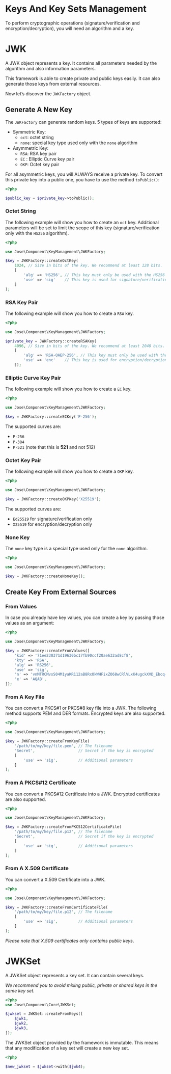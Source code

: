 Keys And Key Sets Management
============================

To perform cryptographic operations (signature/verification and encryption/decryption), you will need an algorithm and a key.

# JWK

A JWK object represents a key. It contains all parameters needed by the algorithm and also information parameters.

This framework is able to create private and public keys easily.
It can also generate those keys from external resources.

Now let’s discover the `JWKFactory` object.

## Generate A New Key

The `JWKFactory` can generate random keys. 5 types of keys are supported:

* Symmetric Key:
    * `oct`: octet string
    * `none`: special key type used only with the `none` algorithm
* Asymmetric Key:
    * `RSA`: RSA key pair
    * `EC` : Elliptic Curve key pair
    * `OKP`: Octet key pair

For all asymmetric keys, you will ALWAYS receive a private key. To convert this private key into a public one, you have to use the method `toPublic()`:

```php
<?php

$public_key = $private_key->toPublic();
```

### Octet String

The following example will show you how to create an `oct` key.
Additional parameters will be set to limit the scope of this key (signature/verification only with the `HS256` algorithm).

```php
<?php

use Jose\Component\KeyManagement\JWKFactory;

$key = JWKFactory::createOctKey(
    1024, // Size in bits of the key. We recommend at least 128 bits.
    [
        'alg' => 'HS256', // This key must only be used with the HS256 algorithm
        'use' => 'sig'    // This key is used for signature/verification operations only
    ]
);
```

### RSA Key Pair

The following example will show you how to create a `RSA` key.

```php
<?php

use Jose\Component\KeyManagement\JWKFactory;

$private_key = JWKFactory::createRSAKey(
    4096, // Size in bits of the key. We recommend at least 2048 bits.
    [
        'alg' => 'RSA-OAEP-256', // This key must only be used with the RSA-OAEP-256 algorithm
        'use' => 'enc'    // This key is used for encryption/decryption operations only
    ]);
```

### Elliptic Curve Key Pair

The following example will show you how to create a `EC` key.

```php
<?php

use Jose\Component\KeyManagement\JWKFactory;

$key = JWKFactory::createECKey('P-256');
```

The supported curves are:

* `P-256`
* `P-384`
* `P-521` (note that this is **521** and not 512)

### Octet Key Pair

The following example will show you how to create a `OKP` key.

```php
<?php

use Jose\Component\KeyManagement\JWKFactory;

$key = JWKFactory::createOKPKey('X25519');
```

The supported curves are:

* `Ed25519` for signature/verification only
* `X25519` for encryption/decryption only

### None Key

The `none` key type is a special type used only for the `none` algorithm.

```php
<?php

use Jose\Component\KeyManagement\JWKFactory;

$key = JWKFactory::createNoneKey();
```

## Create Key From External Sources

### From Values

In case you already have key values, you can create a key by passing those values as an argument:

```php
<?php

use Jose\Component\KeyManagement\JWKFactory;

$key = JWKFactory::createFromValues([
    'kid' => '71ee230371d19630bc17fb90ccf20ae632ad8cf8',
    'kty' => 'RSA',
    'alg' => 'RS256',
    'use' => 'sig',
    'n' => 'vnMTRCMvsS04M1yaKR112aB8RxOkWHFixZO68wCRlVLxK4ugckXVD_Ebcq-kms1T2XpoWntVfBuX40r2GvcD9UsTFt_MZlgd1xyGwGV6U_tfQUll5mKxCPjr60h83LXKJ_zmLXIqkV8tAoIg78a5VRWoms_0Bn09DKT3-RBWFjk=',
    'e' => 'AQAB',
]);
```

### From A Key File

You can convert a PKCS#1 or PKCS#8 key file into a JWK.
The following method supports PEM and DER formats. Encrypted keys are also supported.

```php
<?php

use Jose\Component\KeyManagement\JWKFactory;

$key = JWKFactory::createFromKeyFile(
    '/path/to/my/key/file.pem', // The filename
    'Secret',                   // Secret if the key is encrypted
    [
        'use' => 'sig',         // Additional parameters
    ]
);
```

### From A PKCS#12 Certificate

You can convert a PKCS#12 Certificate into a JWK.
Encrypted certificates are also supported.

```php
<?php

use Jose\Component\KeyManagement\JWKFactory;

$key = JWKFactory::createFromPKCS12CertificateFile(
    '/path/to/my/key/file.p12', // The filename
    'Secret',                   // Secret if the key is encrypted
    [
        'use' => 'sig',         // Additional parameters
    ]
);
```

### From A X.509 Certificate

You can convert a X.509 Certificate into a JWK.

```php
<?php

use Jose\Component\KeyManagement\JWKFactory;

$key = JWKFactory::createFromCertificateFile(
    '/path/to/my/key/file.p12', // The filename
    [
        'use' => 'sig',         // Additional parameters
    ]
);
```

*Please note that X.509 certificates only contains public keys*.

# JWKSet

A JWKSet object represents a key set. It can contain several keys.

*We recommend you to avoid mixing public, private or shared keys in the same key set*.

```php
<?php
use Jose\Component\Core\JWKSet;

$jwkset = JWKSet::createFromKeys([
    $jwk1,
    $jwk2,
    $jwk3,
]);
```

The JWKSet object provided by the framework is immutable. This means that any modification of a key set will create a new key set.

```php
<?php

$new_jwkset = $jwkset->with($jwk4);
```

